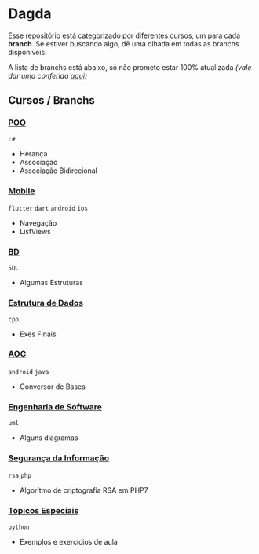 # Dagda

Esse repositório está categorizado por diferentes cursos, um para cada **branch**. Se estiver buscando algo, dê uma olhada em todas as branchs disponíveis.

A lista de branchs está abaixo, só não prometo estar 100% atualizada *(vale dar uma conferida [aqui](https://github.com/victorandeloci/dagda/branches))*

## Cursos / Branchs

### [POO](https://github.com/victorandeloci/dagda/tree/poo)
  
  <code>c#</code>
  
  * Herança
  * Associação
  * Associação Bidirecional
  
### [Mobile](https://github.com/victorandeloci/dagda/tree/mobile)
  
  <code>flutter</code> <code>dart</code> <code>android</code> <code>ios</code>
  
  * Navegação
  * ListViews
  
### [BD](https://github.com/victorandeloci/dagda/tree/bd)
  
  <code>SQL</code>
  
  * Algumas Estruturas
  
### [Estrutura de Dados](https://github.com/victorandeloci/dagda/tree/estrutura-dados)
  
  <code>cpp</code>
  
  * Exes Finais  
  
### [AOC](https://github.com/victorandeloci/dagda/tree/aoc)
  
  <code>android</code> <code>java</code>
  
  * Conversor de Bases
  
### [Engenharia de Software](https://github.com/victorandeloci/dagda/tree/eng-soft)
  
  <code>uml</code>
  
  * Alguns diagramas
  
### [Segurança da Informação](https://github.com/victorandeloci/dagda/tree/seguranca)

  <code>rsa</code> <code>php</code>
  
  * Algorítmo de criptografia RSA em PHP7

### [Tópicos Especiais](https://github.com/victorandeloci/dagda/tree/topicos-especiais)

  <code>python</code>
  
  * Exemplos e exercícios de aula
